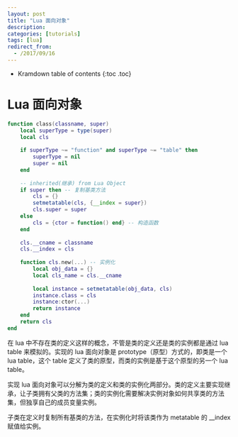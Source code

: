```yaml
---
layout: post
title: "Lua 面向对象"
description:
categories: [tutorials]
tags: [lua]
redirect_from:
  - /2017/09/16
---
```


* Kramdown table of contents
{:toc .toc}

# Lua 面向对象

~~~ lua
function class(classname, super)
	local superType = type(super)
	local cls
	
	if superType ~= "function" and superType ~= "table" then
		superType = nil
		super = nil
	end
	
	-- inherited(继承) from Lua Object
	if super then -- 复制基类方法
		cls = {}
		setmetatable(cls, {__index = super})
		cls.super = super
	else
		cls = {ctor = function() end} -- 构造函数
	end
	
	cls.__cname = classname
	cls.__index = cls
	
	function cls.new(...) -- 实例化
		local obj_data = {}
		local cls_name = cls.__cname
		
		local instance = setmetatable(obj_data, cls)
		instance.class = cls
		instance:ctor(...)
		return instance
	end
	return cls
end
~~~

在 lua 中不存在类的定义这样的概念，不管是类的定义还是类的实例都是通过 lua table 来模拟的。实现的 lua 面向对象是 prototype（原型）方式的，即类是一个 lua table，这个 table 定义了类的原型，而类的实例是基于这个原型的另一个 lua table。

实现 lua 面向对象可以分解为类的定义和类的实例化两部分。类的定义主要实现继承，让子类拥有父类的方法集；类的实例化需要解决实例对象如何共享类的方法集，但独享自己的成员变量实例。

子类在定义时复制所有基类的方法，在实例化时将该类作为 metatable 的 __index 赋值给实例。